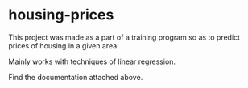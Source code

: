 # housing-prices

This project was made as a part of a training program so as to predict prices of housing in a given area.


Mainly works with techniques of linear regression.


Find the documentation attached above.
